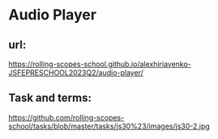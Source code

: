 # Audio Player

## url:

https://rolling-scopes-school.github.io/alexhiriavenko-JSFEPRESCHOOL2023Q2/audio-player/

## Task and terms:

https://github.com/rolling-scopes-school/tasks/blob/master/tasks/js30%23/images/js30-2.jpg
